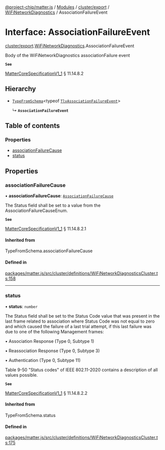 [@project-chip/matter.js](../README.md) / [Modules](../modules.md) / [cluster/export](../modules/cluster_export.md) / [WiFiNetworkDiagnostics](../modules/cluster_export.WiFiNetworkDiagnostics.md) / AssociationFailureEvent

# Interface: AssociationFailureEvent

[cluster/export](../modules/cluster_export.md).[WiFiNetworkDiagnostics](../modules/cluster_export.WiFiNetworkDiagnostics.md).AssociationFailureEvent

Body of the WiFiNetworkDiagnostics associationFailure event

**`See`**

[MatterCoreSpecificationV1_1](spec_export.MatterCoreSpecificationV1_1.md) § 11.14.8.2

## Hierarchy

- [`TypeFromSchema`](../modules/tlv_export.md#typefromschema)\<typeof [`TlvAssociationFailureEvent`](../modules/cluster_export.WiFiNetworkDiagnostics.md#tlvassociationfailureevent)\>

  ↳ **`AssociationFailureEvent`**

## Table of contents

### Properties

- [associationFailureCause](cluster_export.WiFiNetworkDiagnostics.AssociationFailureEvent.md#associationfailurecause)
- [status](cluster_export.WiFiNetworkDiagnostics.AssociationFailureEvent.md#status)

## Properties

### associationFailureCause

• **associationFailureCause**: [`AssociationFailureCause`](../enums/cluster_export.WiFiNetworkDiagnostics.AssociationFailureCause.md)

The Status field shall be set to a value from the AssociationFailureCauseEnum.

**`See`**

[MatterCoreSpecificationV1_1](spec_export.MatterCoreSpecificationV1_1.md) § 11.14.8.2.1

#### Inherited from

TypeFromSchema.associationFailureCause

#### Defined in

[packages/matter.js/src/cluster/definitions/WiFiNetworkDiagnosticsCluster.ts:158](https://github.com/project-chip/matter.js/blob/3adaded6/packages/matter.js/src/cluster/definitions/WiFiNetworkDiagnosticsCluster.ts#L158)

___

### status

• **status**: `number`

The Status field shall be set to the Status Code value that was present in the last frame related to
association where Status Code was not equal to zero and which caused the failure of a last trial attempt, if
this last failure was due to one of the following Management frames:

  • Association Response (Type 0, Subtype 1)

  • Reassociation Response (Type 0, Subtype 3)

  • Authentication (Type 0, Subtype 11)

Table 9-50 "Status codes" of IEEE 802.11-2020 contains a description of all values possible.

**`See`**

[MatterCoreSpecificationV1_1](spec_export.MatterCoreSpecificationV1_1.md) § 11.14.8.2.2

#### Inherited from

TypeFromSchema.status

#### Defined in

[packages/matter.js/src/cluster/definitions/WiFiNetworkDiagnosticsCluster.ts:175](https://github.com/project-chip/matter.js/blob/3adaded6/packages/matter.js/src/cluster/definitions/WiFiNetworkDiagnosticsCluster.ts#L175)
